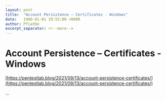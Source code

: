 ```yaml
---
layout: post
title:  "Account Persistence – Certificates - Windows"
date:   1990-01-01 19:55:00 +0000
author: PfiatDe
excerpt_separator: <!--more-->
---
```


# Account Persistence – Certificates - Windows

[https://pentestlab.blog/2021/09/13/account-persistence-certificates/](https://pentestlab.blog/2021/09/13/account-persistence-certificates/)

...
<!--more-->
